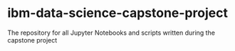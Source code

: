 # ibm-data-science-capstone-project
The repository for all Jupyter Notebooks and scripts written during the capstone project
